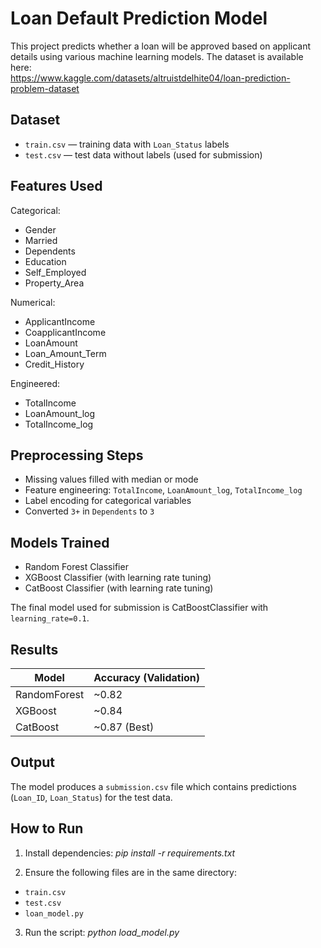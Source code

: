 # Loan Default Prediction Model

This project predicts whether a loan will be approved based on applicant details using various machine learning models. The dataset is available here:  
https://www.kaggle.com/datasets/altruistdelhite04/loan-prediction-problem-dataset

## Dataset

- `train.csv` — training data with `Loan_Status` labels  
- `test.csv` — test data without labels (used for submission)

## Features Used

Categorical:
- Gender
- Married
- Dependents
- Education
- Self_Employed
- Property_Area

Numerical:
- ApplicantIncome
- CoapplicantIncome
- LoanAmount
- Loan_Amount_Term
- Credit_History

Engineered:
- TotalIncome
- LoanAmount_log
- TotalIncome_log

## Preprocessing Steps

- Missing values filled with median or mode
- Feature engineering: `TotalIncome`, `LoanAmount_log`, `TotalIncome_log`
- Label encoding for categorical variables
- Converted `3+` in `Dependents` to `3`

## Models Trained

- Random Forest Classifier
- XGBoost Classifier (with learning rate tuning)
- CatBoost Classifier (with learning rate tuning)

The final model used for submission is CatBoostClassifier with `learning_rate=0.1`.

## Results

| Model        | Accuracy (Validation) |
|--------------|-----------------------|
| RandomForest | ~0.82                 |
| XGBoost      | ~0.84                 |
| CatBoost     | ~0.87 (Best)          |

## Output

The model produces a `submission.csv` file which contains predictions (`Loan_ID`, `Loan_Status`) for the test data.

## How to Run

1. Install dependencies:
        _pip install -r requirements.txt_

2. Ensure the following files are in the same directory:
- `train.csv`
- `test.csv`
- `loan_model.py`

3. Run the script:
        *python load_model.py*
